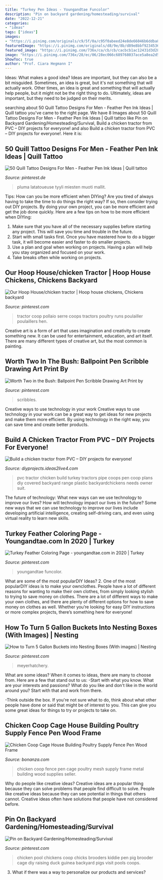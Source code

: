 ```yaml
---
title: "Turkey Pen Ideas - Youngandtae Funcolor"
description: "Pin on backyard gardening/homesteading/survival"
date: "2022-12-21"
categories:
- "ideas"
tags: ["ideas"]
images:
- "https://i.pinimg.com/originals/c9/5f/0a/c95f0abeed24e8de66046b6ddba8c4d9.jpg"
featuredImage: "https://i.pinimg.com/originals/d8/9e/8b/d89e8bbf923453620f9d7ad8d2df39fa.png"
featured_image: "https://i.pinimg.com/736x/ca/cb/cb/cacbcb1ac12431d3d285143217558a14.jpg"
image: "https://i.pinimg.com/736x/28/ec/06/28ec066c689768037ace5a8ea2d5b53c--hoop-house-chickens-backyard-chickens.jpg"
ShowToc: true
author: "Prof. Ciara Hegmann I"
---
```



Ideas: What makes a good idea?
Ideas are important, but they can also be a bit misguided. Sometimes, an idea is great, but it's not something that will actually work. Other times, an idea is great and something that will actually help people, but it might not be the right thing to do. Ultimately, ideas are important, but they need to be judged on their merits.

	

		
searching about 50 Quill Tattoo Designs For Men - Feather Pen Ink Ideas | Quill tattoo you've came to the right page. We have 8 Images about 50 Quill Tattoo Designs For Men - Feather Pen Ink Ideas | Quill tattoo like Pin on Backyard Gardening/Homesteading/Survival, Build a chicken tractor from PVC – DIY projects for everyone! and also Build a chicken tractor from PVC – DIY projects for everyone!. Here it is:
		
    
## 50 Quill Tattoo Designs For Men - Feather Pen Ink Ideas | Quill Tattoo

<img loading=lazy src="https://i.pinimg.com/736x/dd/0c/b9/dd0cb95e7d436c5b0fa35790bc5e2ba1.jpg" onerror="this.onerror=null;this.src='https://tse3.mm.bing.net/th?id=OIP.Mq_yJJlScTlZlAIvJqmPkwHaHa&amp;pid=15.1';" alt="50 Quill Tattoo Designs For Men - Feather Pen Ink Ideas | Quill tattoo">

_Source: pinterest.de_

>pluma latatoueuse tyyli miesten muoti mallit. 

	

Tips: How can you be more efficient when DIYing?
Are you tired of always having to take the time to do things the right way? If so, then consider trying out DIY projects. By doing your own project, you can be more efficient and get the job done quickly. Here are a few tips on how to be more efficient when DIYing: 
1. Make sure that you have all of the necessary supplies before starting any project. This will save you time and trouble in the future.
2. Start with small tasks first. Once you have mastered how to do a bigger task, it will become easier and faster to do smaller projects. 
3. Use a plan and goal when working on projects. Having a plan will help you stay organized and focused on your work. 
4. Take breaks often while working on projects.

    
## Our Hoop House/chicken Tractor | Hoop House Chickens, Chickens Backyard

<img loading=lazy src="https://i.pinimg.com/736x/28/ec/06/28ec066c689768037ace5a8ea2d5b53c--hoop-house-chickens-backyard-chickens.jpg" onerror="this.onerror=null;this.src='https://tse2.mm.bing.net/th?id=OIP.Yp6pUR3dvM-RJ0evW6mQ_QHaFj&amp;pid=15.1';" alt="Our Hoop House/chicken tractor | Hoop house chickens, Chickens backyard">

_Source: pinterest.com_

>tractor coop pollaio serre coops tractors poultry runs poulailler poulaillers hen. 

	

Creative art is a form of art that uses imagination and creativity to create something new. It can be used for entertainment, education, and art itself. There are many different types of creative art, but the most common is painting.

    
## Worth Two In The Bush: Ballpoint Pen Scribble Drawing Art Print By

<img loading=lazy src="https://i.pinimg.com/736x/ca/cb/cb/cacbcb1ac12431d3d285143217558a14.jpg" onerror="this.onerror=null;this.src='https://tse4.mm.bing.net/th?id=OIP.1mbYpBTawjmhTztZjd8YIgHaJf&amp;pid=15.1';" alt="Worth Two in the Bush: Ballpoint Pen Scribble Drawing Art Print by">

_Source: pinterest.com_

>scribbles. 

	

Creative ways to use technology in your work
Creative ways to use technology in your work can be a great way to get ideas for new projects and make them more efficient. By using technology in the right way, you can save time and create better products.

    
## Build A Chicken Tractor From PVC – DIY Projects For Everyone!

<img loading=lazy src="https://diyprojects.ideas2live4.com/wp-content/uploads/sites/5/2016/05/PVC-Chicken-Tractor-11.jpg" onerror="this.onerror=null;this.src='https://tse4.mm.bing.net/th?id=OIP.lbsj8rdkFvpRLyG4BKVX_QHaFj&amp;pid=15.1';" alt="Build a chicken tractor from PVC – DIY projects for everyone!">

_Source: diyprojects.ideas2live4.com_

>pvc tractor chicken build turkey tractors pipe coops pen coop plans diy covered backyard range plastic backyardchickens needs owner suit. 

	

The future of technology: What new ways can we use technology to improve our lives?
How will technology impact our lives in the future? Some new ways that we can use technology to improve our lives include developing artificial intelligence, creating self-driving cars, and even using virtual reality to learn new skills.

    
## Turkey Feather Coloring Page - Youngandtae.com In 2020 | Turkey

<img loading=lazy src="https://i.pinimg.com/originals/bc/36/69/bc3669a13ab870f6e51ee7c4292960c2.jpg" onerror="this.onerror=null;this.src='https://tse3.mm.bing.net/th?id=OIP.l9IbSBf0eREq3FuVeAnOtwHaKe&amp;pid=15.1';" alt="Turkey Feather Coloring Page - youngandtae.com in 2020 | Turkey">

_Source: pinterest.com_

>youngandtae funcolor. 

	

What are some of the most popularDIY Ideas?
2. One of the most popularDIY ideas is to make your ownclothes. People have a lot of different reasons for wanting to make their own clothes, from simply looking stylish to trying to save money on clothes. There are a lot of different ways to make your own clothes, and there are plenty of different options for how to save money on clothes as well. Whether you’re looking for easy DIY instructions or more complex projects, there’s something here for everyone!

    
## How To Turn 5 Gallon Buckets Into Nesting Boxes (With Images) | Nesting

<img loading=lazy src="https://i.pinimg.com/originals/d8/9e/8b/d89e8bbf923453620f9d7ad8d2df39fa.png" onerror="this.onerror=null;this.src='https://tse3.mm.bing.net/th?id=OIP._mez1-dn-p7dUVczto1tJwHaHa&amp;pid=15.1';" alt="How to Turn 5 Gallon Buckets into Nesting Boxes (With images) | Nesting">

_Source: pinterest.com_

>meyerhatchery. 

	

What are some ideas?
When it comes to ideas, there are many to choose from. Here are a few that stand out to us:
-Start with what you know. What are your interests and passions? What do you like and don't like in the world around you? Start with that and work from there.

-Think outside the box. If you're not sure what to do, think about what other people have done or said that might be of interest to you. This can give you some great ideas for things to try or projects to take on.

    
## Chicken Coop Cage House Building Poultry Supply Fence Pen Wood Frame

<img loading=lazy src="https://images.bonanzastatic.com/afu/images/3559/7545/75/chicken_coop_cage_2.jpg" onerror="this.onerror=null;this.src='https://tse2.mm.bing.net/th?id=OIP.D9l-kybIHaWxL8OM_7YlCgHaE8&amp;pid=15.1';" alt="Chicken Coop Cage House Building Poultry Supply Fence Pen Wood Frame">

_Source: bonanza.com_

>chicken coop fence pen cage poultry mesh supply frame metal building wood supplies seller. 

	

Why do people like creative ideas?
Creative ideas are a popular thing because they can solve problems that people find difficult to solve. People like creative ideas because they can see potential in things that others cannot. Creative ideas often have solutions that people have not considered before.

    
## Pin On Backyard Gardening/Homesteading/Survival

<img loading=lazy src="https://i.pinimg.com/originals/c9/5f/0a/c95f0abeed24e8de66046b6ddba8c4d9.jpg" onerror="this.onerror=null;this.src='https://tse4.mm.bing.net/th?id=OIP.VSuzphunnma3jktGsoNaAAAAAA&amp;pid=15.1';" alt="Pin on Backyard Gardening/Homesteading/Survival">

_Source: pinterest.com_

>chicken pool chickens coop chicks brooders kiddie pen pig brooder cage diy raising duck guinea backyard pigs visit pools coops. 

	

3. What if there was a way to personalize our products and services?


